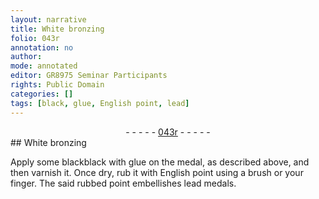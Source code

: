 ```yaml
---
layout: narrative
title: White bronzing
folio: 043r
annotation: no
author:
mode: annotated
editor: GR8975 Seminar Participants
rights: Public Domain
categories: []
tags: [black, glue, English point, lead]
---
```


 <div class="folio" align="center">- - - - - <a href="http://gallica.bnf.fr/ark:/12148/btv1b10500001g/f91.image" target="_blank">043r</a> - - - - - </div>   
## White bronzing

 
Apply some <span class="material">black</span>black with <span class="material">glue</span> on the medal, as described above, and then varnish it. Once dry, rub it with <span class="material">English point</span> using a <span class="tool">brush</span> or your <span class="tool">finger</span>. The said rubbed point embellishes <span class="material">lead</span> medals.
 
